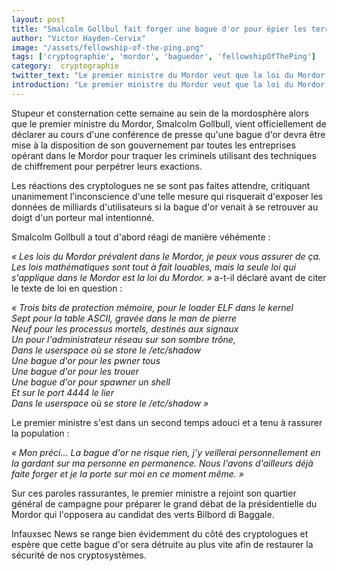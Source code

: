 ```yaml
---
layout: post
title: "Smalcolm Gollbul fait forger une bague d'or pour épier les terroristes"
author: "Victor Hayden-Cervix"
image: "/assets/fellowship-of-the-ping.png"
tags: ['cryptographie', 'mordor', 'baguedor', 'fellowshipOfThePing']
category:  cryptographie
twitter_text: "Le premier ministre du Mordor veut que la loi du Mordor prime sur les lois mathématiques"
introduction: "Le premier ministre du Mordor veut que la loi du Mordor prime sur les lois mathématiques"
---
```


Stupeur et consternation cette semaine au sein de la mordosphère alors que le
premier ministre du Mordor, Smalcolm Gollbull, vient officiellement de déclarer
au cours d'une conférence de presse qu'une bague d'or devra être mise à la
disposition de son gouvernement par toutes les entreprises opérant dans le
Mordor pour traquer les criminels utilisant des techniques de chiffrement pour
perpétrer leurs exactions.

Les réactions des cryptologues ne se sont pas faites attendre, critiquant
unanimement l'inconscience d'une telle mesure qui risquerait d'exposer les
données de milliards d'utilisateurs si la bague d'or venait à se retrouver au
doigt d'un porteur mal intentionné.

Smalcolm Gollbull a tout d'abord réagi de manière véhémente :

*« Les lois du Mordor prévalent dans le Mordor, je peux vous assurer de ça. Les
lois mathématiques sont tout à fait louables, mais la seule loi qui s'applique
dans le Mordor est la loi du Mordor. »* a-t-il déclaré avant de citer le texte
de loi en question :

*« Trois bits de protection mémoire, pour le loader ELF dans le kernel*  
*Sept pour la table ASCII, gravée dans le man de pierre*  
*Neuf pour les processus mortels, destinés aux signaux*  
*Un pour l'administrateur réseau sur son sombre trône,*  
*Dans le userspace où se store le /etc/shadow*  
*Une bague d'or pour les pwner tous*  
*Une bague d'or pour les trouer*  
*Une bague d'or pour spawner un shell*  
*Et sur le port 4444 le lier*  
*Dans le userspace où se store le /etc/shadow »*

Le premier ministre s'est dans un second temps adouci et a tenu à rassurer la
population :

*« Mon préci… La bague d'or ne risque rien, j'y veillerai personnellement en
la gardant sur ma personne en permanence. Nous l'avons d'ailleurs déjà faite
forger et je la porte sur moi en ce moment même. »*

Sur ces paroles rassurantes, le premier ministre a rejoint son quartier général
de campagne pour préparer le grand débat de la présidentielle du Mordor qui
l'opposera au candidat des verts Bilbord di Baggale.

Infauxsec News se range bien évidemment du côté des cryptologues et espère que
cette bague d'or sera détruite au plus vite afin de restaurer la sécurité de
nos cryptosystèmes.
